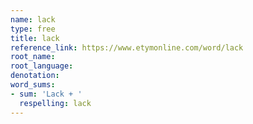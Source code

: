 ```yaml
---
name: lack
type: free
title: lack
reference_link: https://www.etymonline.com/word/lack
root_name: 
root_language: 
denotation: 
word_sums:
- sum: 'Lack + '
  respelling: lack
---
```

